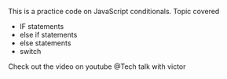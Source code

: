 This is a practice code on JavaScript conditionals.
Topic covered

* IF statements
* else if statements
* else statements
* switch

Check out the video on youtube @Tech talk with victor
